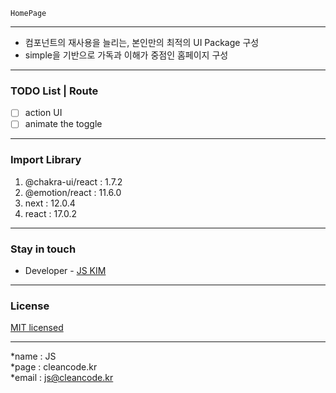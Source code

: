 ```
HomePage
```

---
- 컴포넌트의 재사용을 늘리는, 본인만의 최적의 UI Package 구성
- simple을 기반으로 가독과 이해가 중점인 홈페이지 구성

---
### TODO List | Route
- [ ] action UI
- [ ] animate the toggle

---
### Import Library
1. @chakra-ui/react : 1.7.2
2. @emotion/react : 11.6.0
3. next : 12.0.4
4. react : 17.0.2

---
### Stay in touch
- Developer - [JS KIM](https://cleancode.kr)

---
### License
[MIT licensed](LICENSE)

---
*name : JS  
*page : cleancode.kr    
*email : js@cleancode.kr